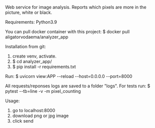 Web service for image analysis.
Reports which pixels are more in the picture, white or black.

Requirements: Python3.9

You can pull docker container with this project:
$ docker pull aligatorvodaema/analyzer_app

Installation from git:
1. create venv, activate.
2. $ cd analyzer_app/
3. $ pip install -r requirements.txt

Run: $ uvicorn view:APP --reload --host=0.0.0.0 --port=8000

All requests/reponses logs are saved to a folder "logs".
For tests run:
$ pytest --tb=line -v -m pixel_counting

Usage:
1. go to localhost:8000
2. download png or jpg image
3. click send
